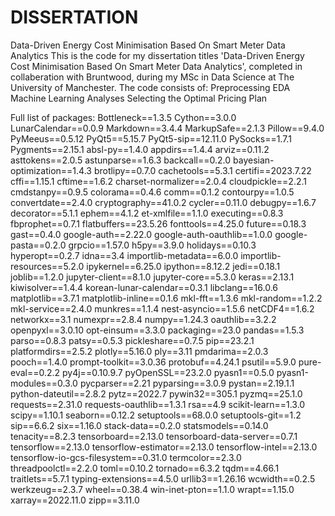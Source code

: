 # DISSERTATION
Data-Driven Energy Cost Minimisation Based On Smart Meter Data Analytics
This is the code for my dissertation titles 'Data-Driven Energy Cost Minimisation Based On Smart Meter Data Analytics', completed in collaberation with Bruntwood, during my MSc in Data Science at The University of Manchester.
The code consists of:
  Preprocessing
  EDA
  Machine Learning Analyses
  Selecting the Optimal Pricing Plan

Full list of packages:
    Bottleneck==1.3.5
    Cython==3.0.0
    LunarCalendar==0.0.9
    Markdown==3.4.4
    MarkupSafe==2.1.3
    Pillow==9.4.0
    PyMeeus==0.5.12
    PyQt5==5.15.7
    PyQt5-sip==12.11.0
    PySocks==1.7.1
    Pygments==2.15.1
    absl-py==1.4.0
    appdirs==1.4.4
    arviz==0.11.2
    asttokens==2.0.5
    astunparse==1.6.3
    backcall==0.2.0
    bayesian-optimization==1.4.3
    brotlipy==0.7.0
    cachetools==5.3.1
    certifi==2023.7.22
    cffi==1.15.1
    cftime==1.6.2
    charset-normalizer==2.0.4
    cloudpickle==2.2.1
    cmdstanpy==0.9.5
    colorama==0.4.6
    comm==0.1.2
    contourpy==1.0.5
    convertdate==2.4.0
    cryptography==41.0.2
    cycler==0.11.0
    debugpy==1.6.7
    decorator==5.1.1
    ephem==4.1.2
    et-xmlfile==1.1.0
    executing==0.8.3
    fbprophet==0.7.1
    flatbuffers==23.5.26
    fonttools==4.25.0
    future==0.18.3
    gast==0.4.0
    google-auth==2.22.0
    google-auth-oauthlib==1.0.0
    google-pasta==0.2.0
    grpcio==1.57.0
    h5py==3.9.0
    holidays==0.10.3
    hyperopt==0.2.7
    idna==3.4
    importlib-metadata==6.0.0
    importlib-resources==5.2.0
    ipykernel==6.25.0
    ipython==8.12.2
    jedi==0.18.1
    joblib==1.2.0
    jupyter-client==8.1.0
    jupyter-core==5.3.0
    keras==2.13.1
    kiwisolver==1.4.4
    korean-lunar-calendar==0.3.1
    libclang==16.0.6
    matplotlib==3.7.1
    matplotlib-inline==0.1.6
    mkl-fft==1.3.6
    mkl-random==1.2.2
    mkl-service==2.4.0
    munkres==1.1.4
    nest-asyncio==1.5.6
    netCDF4==1.6.2
    networkx==3.1
    numexpr==2.8.4
    numpy==1.24.3
    oauthlib==3.2.2
    openpyxl==3.0.10
    opt-einsum==3.3.0
    packaging==23.0
    pandas==1.5.3
    parso==0.8.3
    patsy==0.5.3
    pickleshare==0.7.5
    pip==23.2.1
    platformdirs==2.5.2
    plotly==5.16.0
    ply==3.11
    pmdarima==2.0.3
    pooch==1.4.0
    prompt-toolkit==3.0.36
    protobuf==4.24.1
    psutil==5.9.0
    pure-eval==0.2.2
    py4j==0.10.9.7
    pyOpenSSL==23.2.0
    pyasn1==0.5.0
    pyasn1-modules==0.3.0
    pycparser==2.21
    pyparsing==3.0.9
    pystan==2.19.1.1
    python-dateutil==2.8.2
    pytz==2022.7
    pywin32==305.1
    pyzmq==25.1.0
    requests==2.31.0
    requests-oauthlib==1.3.1
    rsa==4.9
    scikit-learn==1.3.0
    scipy==1.10.1
    seaborn==0.12.2
    setuptools==68.0.0
    setuptools-git==1.2
    sip==6.6.2
    six==1.16.0
    stack-data==0.2.0
    statsmodels==0.14.0
    tenacity==8.2.3
    tensorboard==2.13.0
    tensorboard-data-server==0.7.1
    tensorflow==2.13.0
    tensorflow-estimator==2.13.0
    tensorflow-intel==2.13.0
    tensorflow-io-gcs-filesystem==0.31.0
    termcolor==2.3.0
    threadpoolctl==2.2.0
    toml==0.10.2
    tornado==6.3.2
    tqdm==4.66.1
    traitlets==5.7.1
    typing-extensions==4.5.0
    urllib3==1.26.16
    wcwidth==0.2.5
    werkzeug==2.3.7
    wheel==0.38.4
    win-inet-pton==1.1.0
    wrapt==1.15.0
    xarray==2022.11.0
    zipp==3.11.0
    ​
